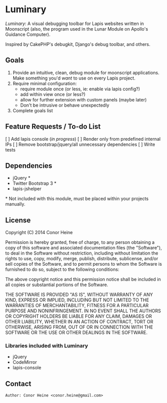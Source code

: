 
Luminary
========

_Luminary_: A visual debugging toolbar for Lapis websites written in Moonscript (also, the program used in the Lunar Module on Apollo's Guidance Computer).
 
Inspired by CakePHP's debugkit, Django's debug toolbar, and others.

## Goals ##

1. Provide an intuitive, clean, debug module for moonscript applications. Make something you'd _want_ to use on every Lapis project.
2. Require minimal configuration: 
   - require module once (or less, ie: enable via lapis config?)
   - add within view once (or less?)
   - allow for further extension with custom panels (maybe later)
   - Don't be intrusive or behave unexpectedly
3. Complete goals list

## Feature Requests / To-do List ##

[ ] Add lapis console (_in progress_)
[ ] Render only from predefined internal IPs
[ ] Remove bootstrap/jquery/all unnecessary dependencies
[ ] Write tests

## Dependencies ##

 * jQuery \*
 * Twitter Bootstrap 3 \*
 * lapis-jshelper

\* Not included with this module, must be placed within your projects manually.

## License ##

Copyright (C) 2014 Conor Heine


Permission is hereby granted, free of charge, to any person obtaining a copy of this software and associated documentation files (the "Software"), to deal in the Software without restriction, including without limitation the rights to use, copy, modify, merge, publish, distribute, sublicense, and/or sell copies of the Software, and to permit persons to whom the Software is furnished to do so, subject to the following conditions:

The above copyright notice and this permission notice shall be included in all copies or substantial portions of the Software.

THE SOFTWARE IS PROVIDED "AS IS", WITHOUT WARRANTY OF ANY KIND, EXPRESS OR IMPLIED, INCLUDING BUT NOT LIMITED TO THE WARRANTIES OF MERCHANTABILITY, FITNESS FOR A PARTICULAR PURPOSE AND NONINFRINGEMENT. IN NO EVENT SHALL THE AUTHORS OR COPYRIGHT HOLDERS BE LIABLE FOR ANY CLAIM, DAMAGES OR OTHER LIABILITY, WHETHER IN AN ACTION OF CONTRACT, TORT OR OTHERWISE, ARISING FROM, OUT OF OR IN CONNECTION WITH THE SOFTWARE OR THE USE OR OTHER DEALINGS IN THE SOFTWARE.

### Libraries included with Luminary ###

 * jQuery
 * CodeMirror
 * lapis-console

## Contact ##

```
Author: Conor Heine <conor.heine@gmail.com>
```


